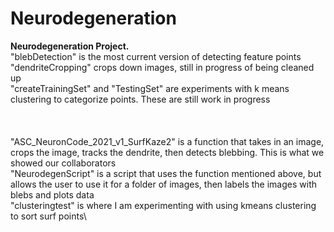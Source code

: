 # Neurodegeneration
****Neurodegeneration Project.****\
"blebDetection" is the most current version of detecting feature points\
"dendriteCropping" crops down images, still in progress of being cleaned up\
"createTrainingSet" and "TestingSet" are experiments with k means clustering to categorize points. These are still work in progress\
\
\
\
"ASC_NeuronCode_2021_v1_SurfKaze2" is a function that takes in an image, crops the image, tracks the dendrite, then detects blebbing. This is what we showed our collaborators\
"NeurodegenScript" is a script that uses the function mentioned above, but allows the user to use it for a folder of images, then labels the images with blebs and plots data\
"clusteringtest" is where I am experimenting with using kmeans clustering to sort surf points\

